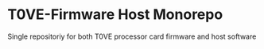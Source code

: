 # T0VE-Firmware Host Monorepo
Single repositoriy for both T0VE processor card firmware and host software

